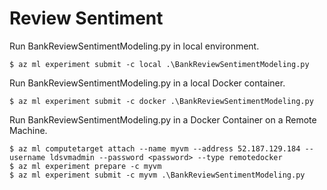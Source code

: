 # Review Sentiment

Run BankReviewSentimentModeling.py in local environment.
```
$ az ml experiment submit -c local .\BankReviewSentimentModeling.py
```

Run BankReviewSentimentModeling.py in a local Docker container.
```
$ az ml experiment submit -c docker .\BankReviewSentimentModeling.py
```

Run BankReviewSentimentModeling.py in a Docker Container on a Remote Machine.
```
$ az ml computetarget attach --name myvm --address 52.187.129.184 --username ldsvmadmin --password <password> --type remotedocker
$ az ml experiment prepare -c myvm
$ az ml experiment submit -c myvm .\BankReviewSentimentModeling.py
```